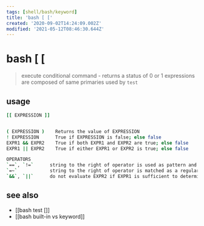 ```yaml
---
tags: [shell/bash/keyword]
title: 'bash [ ['
created: '2020-09-02T14:24:09.002Z'
modified: '2021-05-12T08:46:30.644Z'
---
```


# bash [ [

> execute conditional command - returns a status of 0 or 1
> expressions are composed of same primaries used by `test`

## usage
```sh
[[ EXPRESSION ]]


( EXPRESSION )    Returns the value of EXPRESSION
! EXPRESSION      True if EXPRESSION is false; else false
EXPR1 && EXPR2    True if both EXPR1 and EXPR2 are true; else false
EXPR1 || EXPR2    True if either EXPR1 or EXPR2 is true; else false

OPERATORS
`==`, `!=`      string to the right of operator is used as pattern and pattern matching is performed
`=~`            string to the right of operator is matched as a regular expression
`&&`, `||`      do not evaluate EXPR2 if EXPR1 is sufficient to determine the expression's value
```

## see also
- [[bash test []]
- [[bash built-in vs keyword]]

